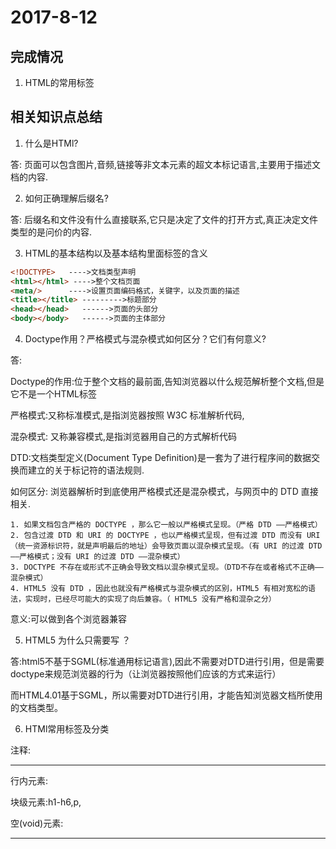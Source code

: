 # 2017-8-12

## 完成情况

1. HTML的常用标签

## 相关知识点总结

1. 什么是HTMl?

答: 页面可以包含图片,音频,链接等非文本元素的超文本标记语言,主要用于描述文档的内容.

2. 如何正确理解后缀名?

答: 后缀名和文件没有什么直接联系,它只是决定了文件的打开方式,真正决定文件类型的是问价的内容.

3. HTML的基本结构以及基本结构里面标签的含义

```html
<!DOCTYPE>   ---->文档类型声明
<html></html> ---->整个文档页面
<meta/>      ---->设置页面编码格式，关键字，以及页面的描述
<title></title> --------->标题部分
<head></head>   ------>页面的头部分
<body></body>   ------>页面的主体部分
```

4. Doctype作用？严格模式与混杂模式如何区分？它们有何意义?

答:

Doctype的作用:位于整个文档的最前面,告知浏览器以什么规范解析整个文档,但是它不是一个HTML标签

严格模式:又称标准模式,是指浏览器按照 W3C 标准解析代码,

混杂模式: 又称兼容模式,是指浏览器用自己的方式解析代码

DTD:文档类型定义(Document Type Definition)是一套为了进行程序间的数据交换而建立的关于标记符的语法规则.

如何区分: 浏览器解析时到底使用严格模式还是混杂模式，与网页中的 DTD 直接相关.

```
1. 如果文档包含严格的 DOCTYPE ，那么它一般以严格模式呈现。（严格 DTD ——严格模式） 
2. 包含过渡 DTD 和 URI 的 DOCTYPE ，也以严格模式呈现，但有过渡 DTD 而没有 URI （统一资源标识符，就是声明最后的地址）会导致页面以混杂模式呈现。（有 URI 的过渡 DTD ——严格模式；没有 URI 的过渡 DTD ——混杂模式） 
3. DOCTYPE 不存在或形式不正确会导致文档以混杂模式呈现。（DTD不存在或者格式不正确——混杂模式）
4. HTML5 没有 DTD ，因此也就没有严格模式与混杂模式的区别，HTML5 有相对宽松的语法，实现时，已经尽可能大的实现了向后兼容。（ HTML5 没有严格和混杂之分）
```

意义:可以做到各个浏览器兼容

5. HTML5 为什么只需要写 <!DOCTYPE HTML>？

答:html5不基于SGML(标准通用标记语言),因此不需要对DTD进行引用，但是需要doctype来规范浏览器的行为（让浏览器按照他们应该的方式来运行）

   而HTML4.01基于SGML，所以需要对DTD进行引用，才能告知浏览器文档所使用的文档类型。

6. HTMl常用标签及分类

注释: <!--我是注释 --->

***
行内元素:

块级元素:h1-h6,p,

空(void)元素:
***


